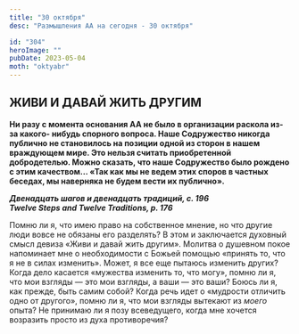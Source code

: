 ```yaml
---
title: "30 октября"
desc: "Размышления АА на сегодня - 30 октября"

id: "304"
heroImage: ""
pubDate: 2023-05-04
moth: "oktyabr"
---
```


## ЖИВИ И ДАВАЙ ЖИТЬ ДРУГИМ

**Ни разу с момента основания АА не было в организации раскола из-за какого-
нибудь спорного вопроса. Наше Содружество никогда публично не становилось на
позиции одной из сторон в нашем враждующем мире. Это нельзя считать
приобретенной добродетелью. Можно сказать, что наше Содружество было рождено с
этим качеством… «Так как мы не ведем этих споров в частных беседах, мы
наверняка не будем вести их публично».**

**_Двенадцать шагов и двенадцать традиций, с. 196  
Twelve Steps and Twelve Traditions, p. 176_**

Помню ли я, что имею право на собственное мнение, но что другие люди вовсе не
обязаны его разделять? В этом и заключается духовный смысл девиза «Живи и
давай жить другим». Молитва о душевном покое напоминает мне о необходимости с
Божьей помощью «принять то, что я не в силах изменить». Может, я все еще
пытаюсь изменить других? Когда дело касается «мужества изменить то, что могу»,
помню ли я, что мои взгляды — это мои взгляды, а ваши — это ваши? Боюсь ли я,
как прежде, быть самим собой? Когда речь идет о «мудрости отличить одно от
другого», помню ли я, что мои взгляды вытекают из _моего_ опыта? Не принимаю
ли я позу всеведущего, когда мне хочется возразить просто из духа
противоречия?
